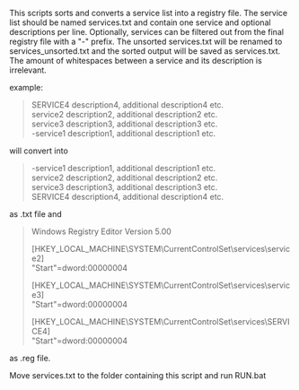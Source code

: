 This scripts sorts and converts a service list into a registry file. The service list should be named services.txt and contain one service and optional descriptions per line. Optionally, services can be filtered out from the final registry file with a "-" prefix. The unsorted services.txt will be renamed to services_unsorted.txt and the sorted output will be saved as services.txt. The amount of whitespaces between a service and its description is irrelevant.

example:

>SERVICE4 description4, additional description4 etc.  
>service2 description2, additional description2 etc.  
>service3 description3, additional description3 etc.  
>-service1 description1, additional description1 etc.  

will convert into

>-service1 description1, additional description1 etc.  
>service2 description2, additional description2 etc.  
>service3 description3, additional description3 etc.  
>SERVICE4 description4, additional description4 etc.  

as .txt file and

>Windows Registry Editor Version 5.00
>
>[HKEY_LOCAL_MACHINE\SYSTEM\CurrentControlSet\services\service2]  
>"Start"=dword:00000004
>
>[HKEY_LOCAL_MACHINE\SYSTEM\CurrentControlSet\services\service3]  
>"Start"=dword:00000004
>
>[HKEY_LOCAL_MACHINE\SYSTEM\CurrentControlSet\services\SERVICE4]  
>"Start"=dword:00000004

as .reg file.

Move services.txt to the folder containing this script and run RUN.bat
